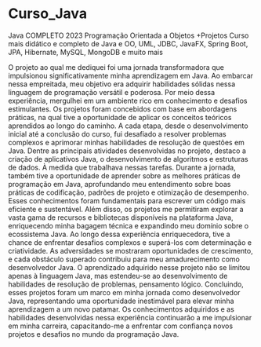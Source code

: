 # Curso_Java
Java COMPLETO 2023 Programação Orientada a Objetos +Projetos Curso mais didático e completo de Java e OO, UML, JDBC, JavaFX, Spring Boot, JPA, Hibernate, MySQL, MongoDB e muito mais

 O projeto ao qual me dediquei foi uma jornada transformadora que impulsionou significativamente minha aprendizagem em Java.  Ao embarcar nessa empreitada, meu objetivo era adquirir habilidades sólidas nessa linguagem de programação versátil e poderosa. Por meio dessa experiência, mergulhei em um ambiente rico em conhecimento e desafios estimulantes.
  Os projetos foram concebidos com base em abordagens práticas, na qual tive a oportunidade de aplicar os conceitos teóricos aprendidos ao longo do caminho. A cada etapa, desde o desenvolvimento inicial até a conclusão do curso, fui desafiado a resolver problemas complexos e aprimorar minhas habilidades de resolução de questões em Java.
  Dentre as principais atividades desenvolvidas no projeto, destaco a criação de aplicativos Java, o desenvolvimento de algoritmos e estruturas de dados.  À medida que trabalhava nessas tarefas.
 Durante a jornada, também tive a oportunidade de aprender sobre as melhores práticas de programação em Java, aprofundando meu entendimento sobre boas práticas de codificação, padrões de projeto e otimização de desempenho. Esses conhecimentos foram fundamentais para escrever um código mais eficiente e sustentável.
 Além disso, os projetos me permitiram explorar a vasta gama de recursos e bibliotecas disponíveis na plataforma Java, enriquecendo minha bagagem técnica e expandindo meu domínio sobre o ecossistema Java.
Ao longo dessa experiência enriquecedora, tive a chance de enfrentar desafios complexos e superá-los com determinação e criatividade. As adversidades se mostraram oportunidades de crescimento, e cada obstáculo superado contribuiu para meu amadurecimento como desenvolvedor Java. O aprendizado adquirido nesse projeto não se limitou apenas à linguagem Java, mas estendeu-se ao desenvolvimento de habilidades de resolução de problemas, pensamento lógico.
Concluindo, esses projetos foram um marco em minha jornada como desenvolvedor Java, representando uma oportunidade inestimável para elevar minha aprendizagem a um novo patamar. Os conhecimentos adquiridos e as habilidades desenvolvidas nessa experiência continuarão a me impulsionar em minha carreira, capacitando-me a enfrentar com confiança novos projetos e desafios no mundo da programação Java.
